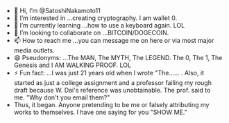 - 👋 Hi, I’m @SatoshiNakamoto11
- 👀 I’m interested in ...creating cryptography.  I am wallet 0.
- 🌱 I’m currently learning ...how to use a keyboard again.  LOL  
- 💞️ I’m looking to collaborate on ...BITCOIN/DOGECOIN.
- 📫 How to reach me ...you can message me on here or via most major media outlets.
- 😄 Pseudonyms: ...The MAN, The MYTH, The LEGEND.  The 0, The 1, The Genesis and I AM WALKING PROOF.  LOL
- ⚡ Fun fact: ...I was just 21 years old when I wrote "The...... .  Also, it started as just a college assignment and a professor failing my rough draft because W. Dai's reference was unobtainable.  The prof. said to me. "Why don't you email them?"
- Thus, it began.  Anyone pretending to be me or falsely attributing my works to themselves.  I have one saying for you "SHOW ME."
<!---
SatoshiNakamoto113/SatoshiNakamoto113 is a ✨ special ✨ repository because its `README.md` (this file) appears on your GitHub profile.
You can click the Preview link to take a look at your changes.
--->
